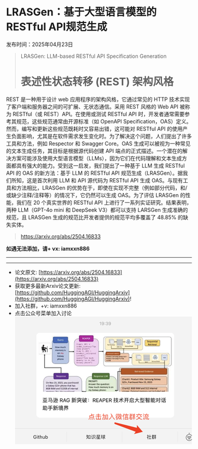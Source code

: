 # LRASGen：基于大型语言模型的RESTful API规范生成
发布时间：2025年04月23日


> LRASGen: LLM-based RESTful API Specification Generation
>
> # 表述性状态转移 (REST) 架构风格
REST 是一种用于设计 web 应用程序的架构风格，它通过常见的 HTTP 技术实现了客户端和服务器之间的可扩展、无状态通信。采用 REST 风格的 Web API 被称为 RESTful（或 REST）API。在使用或测试 RESTful API 时，开发者通常需要参考其规范，这些规范通常由开源标准（如 OpenAPI Specification，OAS）定义。然而，编写和更新这些规范既耗时又容易出错，这可能对 RESTful API 的使用产生负面影响，尤其是在软件需求发生变化时。为了解决这个问题，人们提出了许多工具和方法，例如 Respector 和 Swagger Core。OAS 生成可以被视为一种常见的文本生成任务，其目标是根据源代码创建 API 端点的正式描述。一个潜在的解决方案可能涉及使用大型语言模型（LLMs），因为它们在代码理解和文本生成方面都具有强大的能力。受到这一启发，我们提出了一种基于 LLM 生成 RESTful API 的 OAS 的新方法：基于 LLM 的 RESTful API 规范生成（LRASGen）。据我们所知，这是首次利用 LLM 和 API 源代码为 RESTful API 生成 OAS。与现有工具和方法相比，LRASGen 的优势在于，即使在实现不完整（例如部分代码，和/或缺少注释/注释等）的情况下，它仍然可以生成 OAS。为了评估 LRASGen 的性能，我们在 20 个真实世界的 RESTful API 上进行了一系列实证研究。结果表明，两种 LLM（GPT-4o mini 和 DeepSeek V3）都可以支持 LARSGen 生成准确的规范，且 LRASGen 生成的规范比开发者提供的规范平均多覆盖了 48.85% 的缺失实体。
>
> https://arxiv.org/abs/2504.16833

**如遇无法添加，请+ vx: iamxxn886**
<hr />


<hr />

- 论文原文: [https://arxiv.org/abs/2504.16833](https://arxiv.org/abs/2504.16833)
- 获取更多最新Arxiv论文更新: [https://github.com/HuggingAGI/HuggingArxiv](https://github.com/HuggingAGI/HuggingArxiv)!
- 加入社群，+v: iamxxn886
- 点击公众号菜单加入讨论
![](https://raw.githubusercontent.com/HuggingAGI/wx_assets/main/2024/07/31/1722434818326-94339e92-22f1-4472-9d27-fed232f70b5d.jpeg)